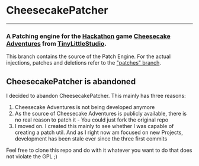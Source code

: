 # CheesecakePatcher
---
### A Patching engine for the [Hackathon](https://www.hackathon.com/) game [Cheesecake Adventures](https://github.com/TinyLittleStudio/java-2d-cheesecake-adventures) from [TinyLittleStudio](https://github.com/TinyLittleStudio).
This branch contains the source of the Patch Engine. For the actual injections, patches and deletions refer to the ["patches" branch](https://github.com/heisluft/CheesecakePatcher/tree/patches).

## CheesecakePatcher is abandoned
I decided to abandon CheesecakePatcher. This mainly has three reasons:
1. Cheesecake Adventures is not being developed anymore
2. As the source of Cheesecake Adventures is publicly available, there is no real reason to patch it - You could just fork the original repo
3. I moved on. I created this mainly to see whether I was capable of creating a patch util. And as I right now am focused on new Projects,
development has been stale ever since the three first commits

Feel free to clone this repo and do with it whatever you want to do that does not violate the GPL ;)